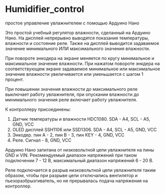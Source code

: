 # Humidifier_control
простое управление увлажнителем с помощью Ардуино Нано

Это простой учебный регулятор влажности, сделанный на Ардуино Нано.
На дисплей непрерывно выводятся показания температуры, влажности и состояние реле.
Также на дисплей выводится задаваемое значение минимального ИЛИ максимального значения влажности.

При повороте энкодера на экране меняется по кругу минимальное и максимальное значение влажности.
При нажатом повороте энкдера на соответствующем экране задаваемое минимальное или максимальное
значение влажности увеличивается или уменьшается с шагом 1 процент.

При повышении значения влажности до максимального реле выключает работу увлажнителя,
при опускании влажности до минимального значения реле включает работу увлажнителя.

К контроллеру присоединены:
1. Датчик температуры и влажности HDC1080. SDA - A4, SCL - A5, GND, VCC
2. OLED дисплей SSH1106 или SSD1306.  SDA - A4, SCL - A5, GND, VCC
3. Энкодер. пин А - 2, пин В - 3, пин KEY - 4, GND, VCC
4. Реле. Сигнал - 8, GND, VCC

Ардуино Нано запитана от низковольтной цепи увлажнителя на пины GND и VIN.
Рекомендуемый диапазон напряжений при таком подключении 7 - 12 В, 
максимальный диапазон напряжений 6 - 20 В.

Реле подключается в разрыв низковольтной цепи увлажнителя таким образом,
чтобы при разрыве цепи отключались вентилятор и пьезоразбрызгиватель, 
но не прерывалась подача напряжения на контроллер.
